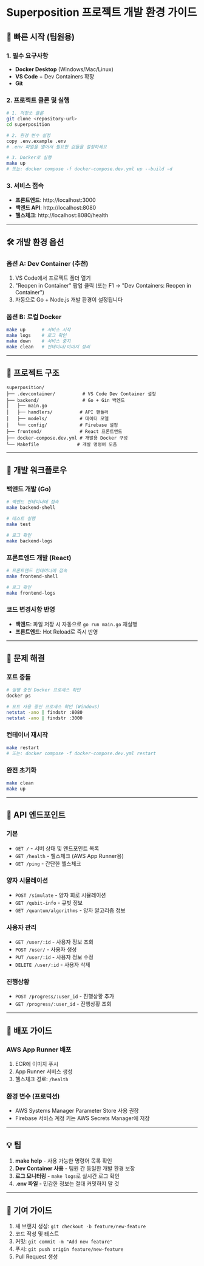 # Superposition 프로젝트 개발 환경 가이드

## 🚀 빠른 시작 (팀원용)

### 1. 필수 요구사항
- **Docker Desktop** (Windows/Mac/Linux)
- **VS Code** + Dev Containers 확장
- **Git**

### 2. 프로젝트 클론 및 실행
```bash
# 1. 저장소 클론
git clone <repository-url>
cd superposition

# 2. 환경 변수 설정
copy .env.example .env
# .env 파일을 열어서 필요한 값들을 설정하세요

# 3. Docker로 실행
make up
# 또는: docker compose -f docker-compose.dev.yml up --build -d
```

### 3. 서비스 접속
- **프론트엔드**: http://localhost:3000
- **백엔드 API**: http://localhost:8080
- **헬스체크**: http://localhost:8080/health

---

## 🛠 개발 환경 옵션

### 옵션 A: Dev Container (추천)
1. VS Code에서 프로젝트 폴더 열기
2. "Reopen in Container" 팝업 클릭 (또는 F1 → "Dev Containers: Reopen in Container")
3. 자동으로 Go + Node.js 개발 환경이 설정됩니다

### 옵션 B: 로컬 Docker
```bash
make up      # 서비스 시작
make logs    # 로그 확인
make down    # 서비스 중지
make clean   # 컨테이너/이미지 정리
```

---

## 📂 프로젝트 구조

```
superposition/
├── .devcontainer/          # VS Code Dev Container 설정
├── backend/                # Go + Gin 백엔드
│   ├── main.go
│   ├── handlers/          # API 핸들러
│   ├── models/            # 데이터 모델
│   └── config/            # Firebase 설정
├── frontend/              # React 프론트엔드
├── docker-compose.dev.yml # 개발용 Docker 구성
└── Makefile              # 개발 명령어 모음
```

---

## 🔧 개발 워크플로우

### 백엔드 개발 (Go)
```bash
# 백엔드 컨테이너에 접속
make backend-shell

# 테스트 실행
make test

# 로그 확인
make backend-logs
```

### 프론트엔드 개발 (React)
```bash
# 프론트엔드 컨테이너에 접속
make frontend-shell

# 로그 확인
make frontend-logs
```

### 코드 변경사항 반영
- **백엔드**: 파일 저장 시 자동으로 `go run main.go` 재실행
- **프론트엔드**: Hot Reload로 즉시 반영

---

## 🐛 문제 해결

### 포트 충돌
```bash
# 실행 중인 Docker 프로세스 확인
docker ps

# 포트 사용 중인 프로세스 확인 (Windows)
netstat -ano | findstr :8080
netstat -ano | findstr :3000
```

### 컨테이너 재시작
```bash
make restart
# 또는: docker compose -f docker-compose.dev.yml restart
```

### 완전 초기화
```bash
make clean
make up
```

---

## 📡 API 엔드포인트

### 기본
- `GET /` - 서버 상태 및 엔드포인트 목록
- `GET /health` - 헬스체크 (AWS App Runner용)
- `GET /ping` - 간단한 헬스체크

### 양자 시뮬레이션
- `POST /simulate` - 양자 회로 시뮬레이션
- `GET /qubit-info` - 큐빗 정보
- `GET /quantum/algorithms` - 양자 알고리즘 정보

### 사용자 관리
- `GET /user/:id` - 사용자 정보 조회
- `POST /user/` - 사용자 생성
- `PUT /user/:id` - 사용자 정보 수정
- `DELETE /user/:id` - 사용자 삭제

### 진행상황
- `POST /progress/:user_id` - 진행상황 추가
- `GET /progress/:user_id` - 진행상황 조회

---

## 🚀 배포 가이드

### AWS App Runner 배포
1. ECR에 이미지 푸시
2. App Runner 서비스 생성
3. 헬스체크 경로: `/health`

### 환경 변수 (프로덕션)
- AWS Systems Manager Parameter Store 사용 권장
- Firebase 서비스 계정 키는 AWS Secrets Manager에 저장

---

## 💡 팁

1. **make help** - 사용 가능한 명령어 목록 확인
2. **Dev Container 사용** - 팀원 간 동일한 개발 환경 보장
3. **로그 모니터링** - `make logs`로 실시간 로그 확인
4. **.env 파일** - 민감한 정보는 절대 커밋하지 말 것

---

## 🤝 기여 가이드

1. 새 브랜치 생성: `git checkout -b feature/new-feature`
2. 코드 작성 및 테스트
3. 커밋: `git commit -m "Add new feature"`
4. 푸시: `git push origin feature/new-feature`
5. Pull Request 생성
